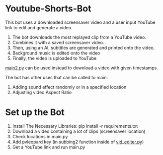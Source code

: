 # Youtube-Shorts-Bot
 This bot uses a downloaded screensaver video and a user input YouTube link to edit and generate a video.
1. The bot downloads the most replayed clip from a YouTube video. 
2. Combines it with a saved screensaver video.
3. Then, using an AI, subtitles are generated and printed onto the video. 
4. Background music is edited onto the video
5. Finally, the video is uploaded to YouTube

[main2.py](main2.py) can be used instead to download a video with given timestamps.
   
The bot has other uses that can be called to main:
1. Adding sound effect randomly or in a specified location 
2. Adjusting video Aspect Ratio
# Set up the Bot
 1. Install The Necessary Libraries: pip install -r requirements.txt<br>
2. Download a video containing a lot of clips (screensaver location)
3. Check locations in main.py
4. Add pvleopard key (in subbing2 function inside of [vid_editer.py](vid_editer.py))
5. Get a YouTube link and run main.py
